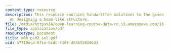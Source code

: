 ```yaml
---
content_type: resource
description: This resource contains handwritten solutions to the given problem set
  on designing a beam-like structure.
file: /media/https%3A/open-learning-course-data-rc.s3.amazonaws.com/16-01-unified-engineering-i-ii-iii-iv-fall-2005-spring-2006/47710ecd8f1e6cdcf10fd54655819633_m06_ps02_sol.pdf
file_type: application/pdf
resourcetype: Document
title: m06_ps02_sol.pdf
uid: 47710ecd-8f1e-6cdc-f10f-d54655819633
---
```

